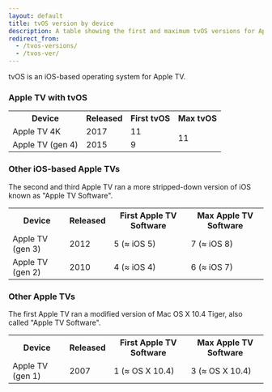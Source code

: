 ```yaml
---
layout: default
title: tvOS version by device
description: A table showing the first and maximum tvOS versions for Apple TV.
redirect_from: 
  - /tvos-versions/ 
  - /tvos-ver/
---
```


tvOS is an iOS-based operating system for Apple TV.

### Apple TV with tvOS

<table>
  <tr>
    <th>Device</th>
    <th>Released</th>
    <th>First tvOS</th>
    <th>Max tvOS</th>
  </tr>
  <tr>
    <td>Apple TV 4K</td>
    <td>2017</td>
    <td>11</td>
    <td rowspan="2" class="green">11</td>
  </tr>
  <tr>
    <td>Apple TV (gen 4)</td>
    <td>2015</td>
    <td>9</td>
  </tr>
</table>

### Other iOS-based Apple TVs

The second and third Apple TV ran a more stripped-down version of iOS known as "Apple TV Software".

<table>
  <tr>
    <th>Device</th>
    <th>Released</th>
    <th>First Apple TV Software</th>
    <th>Max Apple TV Software</th>
  </tr>
  <tr>
    <td>Apple TV (gen 3)</td>
    <td>2012</td>
    <td>5 (≈ iOS 5)</td>
    <td>7 (≈ iOS 8)</td>
  </tr>
  <tr>
    <td>Apple TV (gen 2)</td>
    <td>2010</td>
    <td>4 (≈ iOS 4)</td>
    <td>6 (≈ iOS 7)</td>
  </tr>
</table>

### Other Apple TVs

The first Apple TV ran a modified version of Mac OS X 10.4 Tiger, also called "Apple TV Software".

<table>
  <tr>
    <th>Device</th>
    <th>Released</th>
    <th>First Apple TV Software</th>
    <th>Max Apple TV Software</th>
  </tr>
  <tr>
    <td>Apple TV (gen 1)</td>
    <td>2007</td>
    <td>1 (≈ OS X 10.4)</td>
    <td>3 (≈ OS X 10.4)</td>
  </tr>
</table>
